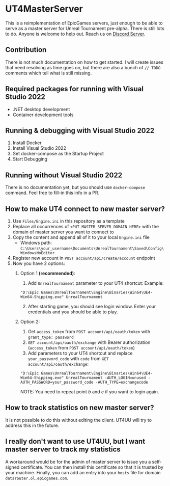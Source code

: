 # UT4MasterServer

This is a reimplementation of EpicGames servers, just enough to be able to serve as a master server for Unreal Tournament pre-alpha. There is still lots to do. Anyone is welcome to help out. Reach us on [Discord Server](https://discord.gg/2DaCWkK).

## Contribution

There is not much documentation on how to get started. I will create issues that need resolving as time goes on, but there are also a bunch of `// TODO` comments which tell what is still missing.

## Required packages for running with Visual Studio 2022

- .NET desktop development
- Container development tools

## Running & debugging with Visual Studio 2022

1. Install Docker
2. Install Visual Studio 2022
3. Set docker-compose as the Startup Project
4. Start Debugging

## Running without Visual Studio 2022

There is no documentation yet, but you should use `docker-compose` command. Feel free to fill-in this info in a PR.

## How to make UT4 connect to new master server?

1. Use `Files/Engine.ini` in this repository as a template
2. Replace all occurrences of `<PUT_MASTER_SERVER_DOMAIN_HERE>` with the domain of master server you want to connect to
3. Copy the content and append all of it to your local `Engine.ini` file
    - Windows path: `C:\Users\your_username\Documents\UnrealTournament\Saved\Config\WindowsNoEditor`
4. Register new account in `POST account/api/create/account` endpoint
5. Now you have 2 options:
   1. Option 1 **(recommended)**:
      1. Add `UnrealTournament` parameter to your UT4 shortcut:
      Example:

      ```text
      "D:\Epic Games\UnrealTournament\Engine\Binaries\Win64\UE4-Win64-Shipping.exe" UnrealTournament
      ```

      2. After starting game, you should see login window. Enter your credentials and you should be able to play.
   2. Option 2:
      1. Get `access_token` from `POST account/api/oauth/token` with `grant_type: password`
      2. `GET account/api/oauth/exchange` with Bearer authorization (`access_token` from `POST account/api/oauth/token`)
      3. Add parameters to your UT4 shortcut and replace `your_password_code` with `code` from `GET account/api/oauth/exchange`:

      ```text
      "D:\Epic Games\UnrealTournament\Engine\Binaries\Win64\UE4-Win64-Shipping.exe" UnrealTournament -AUTH_LOGIN=unused -AUTH_PASSWORD=your_password_code -AUTH_TYPE=exchangecode
      ```

      NOTE: You need to repeat point *b* and *c* if you want to login again.

## How to track statistics on new master server?

It is not possible to do this without editing the client. UT4UU will try to address this in the future.

## I really don't want to use UT4UU, but I want master server to track my statistics

A workaround would be for the admin of master server to issue you a self-signed certificate. You can then install this certificate so that it is trusted by your machine. Finally, you can add an entry into your `hosts` file for domain `datarouter.ol.epicgames.com`.
